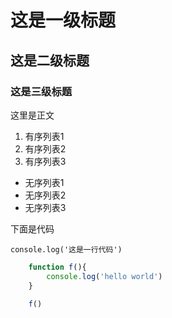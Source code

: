 # 这是一级标题
## 这是二级标题
### 这是三级标题
这里是正文
1. 有序列表1
2. 有序列表2
3. 有序列表3

* 无序列表1
* 无序列表2
* 无序列表3

下面是代码

    console.log('这是一行代码')

```javascript
    function f(){
        console.log('hello world')
    }

    f()
```
